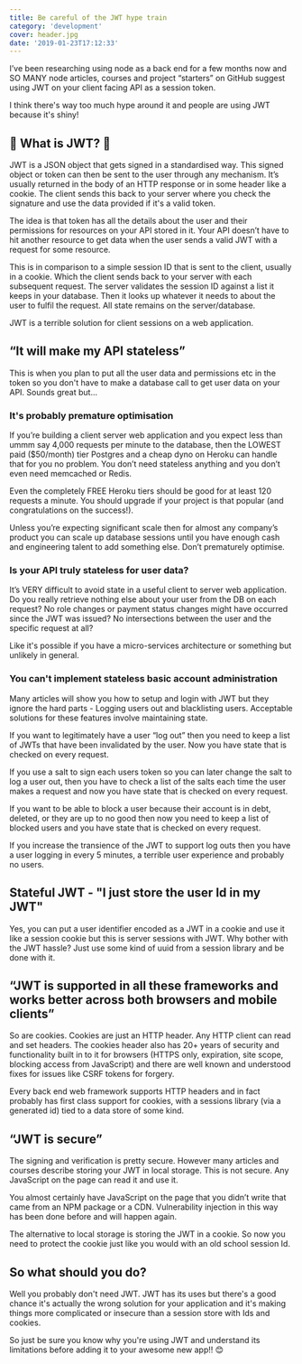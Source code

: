 ```yaml
---
title: Be careful of the JWT hype train
category: 'development'
cover: header.jpg
date: '2019-01-23T17:12:33'
---
```


I’ve been researching using node as a back end for a few months now and SO MANY node articles, courses and project “starters” on GitHub suggest using JWT on your client facing API as a session token.

I think there's way too much hype around it and people are using JWT because it's shiny!<!-- end excerpt -->

## 🔐 What is JWT? 🔐

JWT is a JSON object that gets signed in a standardised way. This signed object or token can then be sent to the user through any mechanism. It’s usually returned in the body of an HTTP response or in some header like a cookie. The client sends this back to your server where you check the signature and use the data provided if it's a valid token.

The idea is that token has all the details about the user and their permissions for resources on your API stored in it. Your API doesn’t have to hit another resource to get data when the user sends a valid JWT with a request for some resource.

This is in comparison to a simple session ID that is sent to the client, usually in a cookie. Which the client sends back to your server with each subsequent request. The server validates the session ID against a list it keeps in your database. Then it looks up whatever it needs to about the user to fulfil the request. All state remains on the server/database.

JWT is a terrible solution for client sessions on a web application.

## “It will make my API stateless”

This is when you plan to put all the user data and permissions etc in the token so you don't have to make a database call to get user data on your API. Sounds great but...

### It's probably premature optimisation

If you’re building a client server web application and you expect less than ummm say 4,000 requests per minute to the database, then the LOWEST paid (\$50/month) tier Postgres and a cheap dyno on Heroku can handle that for you no problem. You don’t need stateless anything and you don’t even need memcached or Redis.

Even the completely FREE Heroku tiers should be good for at least 120 requests a minute. You should upgrade if your project is that popular (and congratulations on the success!).

Unless you’re expecting significant scale then for almost any company’s product you can scale up database sessions until you have enough cash and engineering talent to add something else. Don’t prematurely optimise.

### Is your API truly stateless for user data?

It’s VERY difficult to avoid state in a useful client to server web application. Do you really retrieve nothing else about your user from the DB on each request? No role changes or payment status changes might have occurred since the JWT was issued? No intersections between the user and the specific request at all?

Like it's possible if you have a micro-services architecture or something but unlikely in general.

### You can't implement stateless basic account administration

Many articles will show you how to setup and login with JWT but they ignore the hard parts - Logging users out and blacklisting users. Acceptable solutions for these features involve maintaining state.

If you want to legitimately have a user “log out” then you need to keep a list of JWTs that have been invalidated by the user. Now you have state that is checked on every request.

If you use a salt to sign each users token so you can later change the salt to log a user out, then you have to check a list of the salts each time the user makes a request and now you have state that is checked on every request.

If you want to be able to block a user because their account is in debt, deleted, or they are up to no good then now you need to keep a list of blocked users and you have state that is checked on every request.

If you increase the transience of the JWT to support log outs then you have a user logging in every 5 minutes, a terrible user experience and probably no users.

## Stateful JWT - "I just store the user Id in my JWT"

Yes, you can put a user identifier encoded as a JWT in a cookie and use it like a session cookie but this is server sessions with JWT. Why bother with the JWT hassle? Just use some kind of uuid from a session library and be done with it.

## “JWT is supported in all these frameworks and works better across both browsers and mobile clients”

So are cookies. Cookies are just an HTTP header. Any HTTP client can read and set headers. The cookies header also has 20+ years of security and functionality built in to it for browsers (HTTPS only, expiration, site scope, blocking access from JavaScript) and there are well known and understood fixes for issues like CSRF tokens for forgery.

Every back end web framework supports HTTP headers and in fact probably has first class support for cookies, with a sessions library (via a generated id) tied to a data store of some kind.

## “JWT is secure”

The signing and verification is pretty secure. However many articles and courses describe storing your JWT in local storage. This is not secure. Any JavaScript on the page can read it and use it.

You almost certainly have JavaScript on the page that you didn’t write that came from an NPM package or a CDN. Vulnerability injection in this way has been done before and will happen again.

The alternative to local storage is storing the JWT in a cookie. So now you need to protect the cookie just like you would with an old school session Id.

## So what should you do?

Well you probably don't need JWT. JWT has its uses but there's a good chance it's actually the wrong solution for your application and it's making things more complicated or insecure than a session store with Ids and cookies.

So just be sure you know why you're using JWT and understand its limitations before adding it to your awesome new app!! 😊

